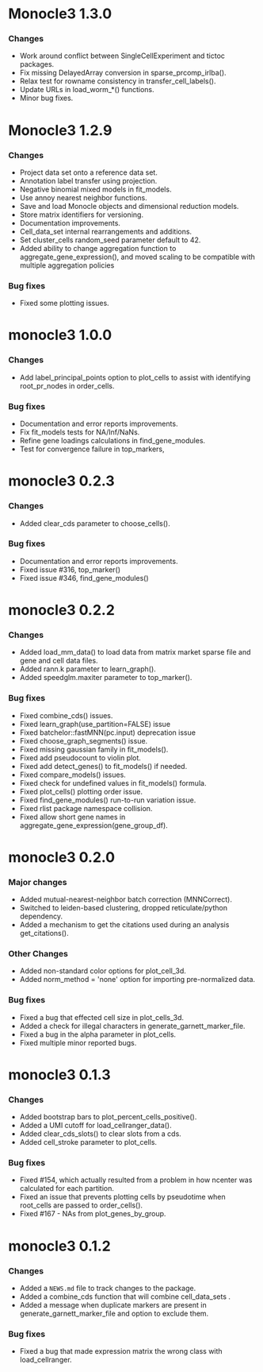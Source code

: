 # Monocle3 1.3.0

### Changes

* Work around conflict between SingleCellExperiment and tictoc packages.
* Fix missing DelayedArray conversion in sparse_prcomp_irlba().
* Relax test for rowname consistency in transfer_cell_labels().
* Update URLs in load_worm_*() functions.
* Minor bug fixes.

# Monocle3 1.2.9

### Changes

* Project data set onto a reference data set.
* Annotation label transfer using projection.
* Negative binomial mixed models in fit_models.
* Use annoy nearest neighbor functions.
* Save and load Monocle objects and dimensional reduction models.
* Store matrix identifiers for versioning.
* Documentation improvements.
* Cell_data_set internal rearrangements and additions.
* Set cluster_cells random_seed parameter default to 42.
* Added ability to change aggregation function to aggregate_gene_expression(), and moved scaling to be compatible with multiple aggregation policies

### Bug fixes

* Fixed some plotting issues.

# monocle3 1.0.0

### Changes

* Add label_principal_points option to plot_cells to assist with identifying root_pr_nodes in order_cells.

### Bug fixes

* Documentation and error reports improvements.
* Fix fit_models tests for NA/Inf/NaNs.
* Refine gene loadings calculations in find_gene_modules.
* Test for convergence failure in top_markers,

# monocle3 0.2.3

### Changes
* Added clear_cds parameter to choose_cells().

### Bug fixes
* Documentation and error reports improvements.
* Fixed issue #316, top_marker()
* Fixed issue #346, find_gene_modules()

# monocle3 0.2.2

### Changes
* Added load_mm_data() to load data from matrix market sparse file and gene and cell data files.
* Added rann.k parameter to learn_graph().
* Added speedglm.maxiter parameter to top_marker().

### Bug fixes
* Fixed combine_cds() issues.
* Fixed learn_graph(use_partition=FALSE) issue
* Fixed batchelor::fastMNN(pc.input) deprecation issue
* Fixed choose_graph_segments() issue.
* Fixed missing gaussian family in fit_models().
* Fixed add pseudocount to violin plot.
* Fixed add detect_genes() to fit_models() if needed.
* Fixed compare_models() issues.
* Fixed check for undefined values in fit_models() formula.
* Fixed plot_cells() plotting order issue.
* Fixed find_gene_modules() run-to-run variation issue.
* Fixed rlist package namespace collision.
* Fixed allow short gene names in aggregate_gene_expression(gene_group_df).

# monocle3 0.2.0

### Major changes
* Added mutual-nearest-neighbor batch correction (MNNCorrect).
* Switched to leiden-based clustering, dropped reticulate/python dependency.
* Added a mechanism to get the citations used during an analysis get_citations().

### Other Changes
* Added non-standard color options for plot_cell_3d.
* Added norm_method = 'none' option for importing pre-normalized data.

### Bug fixes
* Fixed a bug that effected cell size in plot_cells_3d.
* Added a check for illegal characters in generate_garnett_marker_file.
* Fixed a bug in the alpha parameter in plot_cells.
* Fixed multiple minor reported bugs.

# monocle3 0.1.3

### Changes
* Added bootstrap bars to plot_percent_cells_positive().
* Added a UMI cutoff for load_cellranger_data().
* Added clear_cds_slots() to clear slots from a cds.
* Added cell_stroke parameter to plot_cells.

### Bug fixes
* Fixed #154, which actually resulted from a problem in how ncenter was calculated for each partition.
* Fixed an issue that prevents plotting cells by pseudotime when root_cells are passed to order_cells().
* Fixed #167 - NAs from plot_genes_by_group.

# monocle3 0.1.2

### Changes
* Added a `NEWS.md` file to track changes to the package.
* Added a combine_cds function that will combine cell_data_sets .
* Added a message when duplicate markers are present in generate_garnett_marker_file and option to exclude them.

### Bug fixes
* Fixed a bug that made expression matrix the wrong class with load_cellranger.
